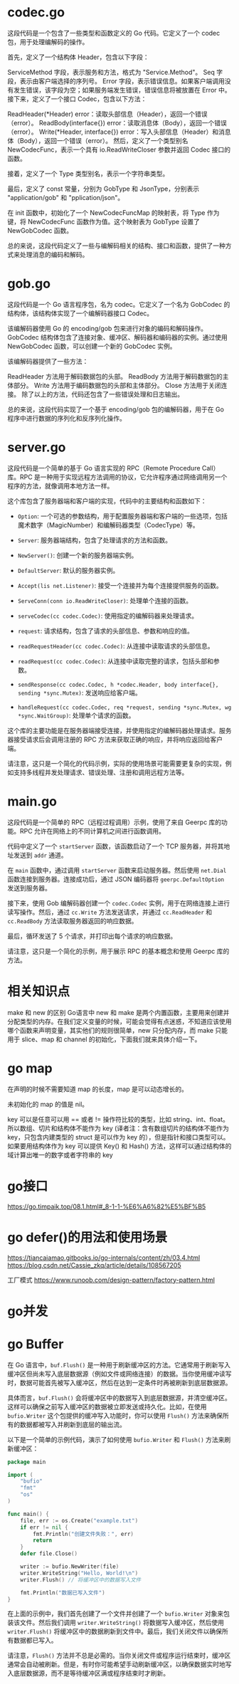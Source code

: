 # codec.go

这段代码是一个包含了一些类型和函数定义的 Go 代码。它定义了一个 codec 包，用于处理编解码的操作。

首先，定义了一个结构体 Header，包含以下字段：

ServiceMethod 字段，表示服务和方法，格式为 "Service.Method"。
Seq 字段，表示由客户端选择的序列号。
Error 字段，表示错误信息。如果客户端调用没有发生错误，该字段为空；如果服务端发生错误，错误信息将被放置在 Error 中。
接下来，定义了一个接口 Codec，包含以下方法：

ReadHeader(*Header) error：读取头部信息（Header），返回一个错误（error）。
ReadBody(interface{}) error：读取消息体（Body），返回一个错误（error）。
Write(*Header, interface{}) error：写入头部信息（Header）和消息体（Body），返回一个错误（error）。
然后，定义了一个类型别名 NewCodecFunc，表示一个具有 io.ReadWriteCloser 参数并返回 Codec 接口的函数。

接着，定义了一个 Type 类型别名，表示一个字符串类型。

最后，定义了 const 常量，分别为 GobType 和 JsonType，分别表示 "application/gob" 和 "pplication/json"。

在 init 函数中，初始化了一个 NewCodecFuncMap 的映射表，将 Type 作为键，将 NewCodecFunc 函数作为值。这个映射表为 GobType 设置了 NewGobCodec 函数。

总的来说，这段代码定义了一些与编解码相关的结构、接口和函数，提供了一种方式来处理消息的编码和解码。

# gob.go
这段代码是一个 Go 语言程序包，名为 codec。它定义了一个名为 GobCodec 的结构体，该结构体实现了一个编解码器接口 Codec。

该编解码器使用 Go 的 encoding/gob 包来进行对象的编码和解码操作。GobCodec 结构体包含了连接对象、缓冲区、解码器和编码器的实例。通过使用 NewGobCodec 函数，可以创建一个新的 GobCodec 实例。

该编解码器提供了一些方法：

ReadHeader 方法用于解码数据包的头部。
ReadBody 方法用于解码数据包的主体部分。
Write 方法用于编码数据包的头部和主体部分。
Close 方法用于关闭连接。
除了以上的方法，代码还包含了一些错误处理和日志输出。

总的来说，这段代码实现了一个基于 encoding/gob 包的编解码器，用于在 Go 程序中进行数据的序列化和反序列化操作。

# server.go
这段代码是一个简单的基于 Go 语言实现的 RPC（Remote Procedure Call）库。RPC 是一种用于实现远程方法调用的协议，它允许程序通过网络调用另一个程序的方法，就像调用本地方法一样。

这个库包含了服务器端和客户端的实现，代码中的主要结构和函数如下：

- `Option`: 一个可选的参数结构，用于配置服务器端和客户端的一些选项，包括魔术数字（MagicNumber）和编解码器类型（CodecType）等。

- `Server`: 服务器端结构，包含了处理请求的方法和函数。

- `NewServer()`: 创建一个新的服务器端实例。

- `DefaultServer`: 默认的服务器实例。

- `Accept(lis net.Listener)`: 接受一个连接并为每个连接提供服务的函数。

- `ServeConn(conn io.ReadWriteCloser)`: 处理单个连接的函数。

- `serveCodec(cc codec.Codec)`: 使用指定的编解码器来处理请求。

- `request`: 请求结构，包含了请求的头部信息、参数和响应的值。

- `readRequestHeader(cc codec.Codec)`: 从连接中读取请求的头部信息。

- `readRequest(cc codec.Codec)`: 从连接中读取完整的请求，包括头部和参数。

- `sendResponse(cc codec.Codec, h *codec.Header, body interface{}, sending *sync.Mutex)`: 发送响应给客户端。

- `handleRequest(cc codec.Codec, req *request, sending *sync.Mutex, wg *sync.WaitGroup)`: 处理单个请求的函数。

这个库的主要功能是在服务器端接受连接，并使用指定的编解码器处理请求。服务器接受请求后会调用注册的 RPC 方法来获取正确的响应，并将响应返回给客户端。

请注意，这只是一个简化的代码示例，实际的使用场景可能需要更复杂的实现，例如支持多线程并发处理请求、错误处理、注册和调用远程方法等。

# main.go
这段代码是一个简单的 RPC（远程过程调用）示例，使用了来自 Geerpc 库的功能。RPC 允许在网络上的不同计算机之间进行函数调用。

代码中定义了一个 `startServer` 函数，该函数启动了一个 TCP 服务器，并将其地址发送到 `addr` 通道。

在 `main` 函数中，通过调用 `startServer` 函数来启动服务器。然后使用 `net.Dial` 函数连接到服务器。连接成功后，通过 JSON 编码器将 `geerpc.DefaultOption` 发送到服务器。

接下来，使用 Gob 编解码器创建一个 `codec.Codec` 实例，用于在网络连接上进行读写操作。然后，通过 `cc.Write` 方法发送请求，并通过 `cc.ReadHeader` 和 `cc.ReadBody` 方法读取服务器返回的响应数据。

最后，循环发送了 5 个请求，并打印出每个请求的响应数据。

请注意，这只是一个简化的示例，用于展示 RPC 的基本概念和使用 Geerpc 库的方法。

# 相关知识点
make 和 new 的区别
Go语言中 new 和 make 是两个内置函数，主要用来创建并分配类型的内存。在我们定义变量的时候，可能会觉得有点迷惑，不知道应该使用哪个函数来声明变量，其实他们的规则很简单，new 只分配内存，而 make 只能用于 slice、map 和 channel 的初始化，下面我们就来具体介绍一下。

# go map
在声明的时候不需要知道 map 的长度，map 是可以动态增长的。

未初始化的 map 的值是 nil。

key 可以是任意可以用 == 或者 != 操作符比较的类型，比如 string、int、float。所以数组、切片和结构体不能作为 key (译者注：含有数组切片的结构体不能作为 key，只包含内建类型的 struct 是可以作为 key 的），但是指针和接口类型可以。如果要用结构体作为 key 可以提供 Key() 和 Hash() 方法，这样可以通过结构体的域计算出唯一的数字或者字符串的 key

# go接口
https://go.timpaik.top/08.1.html#_8-1-1-%E6%A6%82%E5%BF%B5

# go defer()的用法和使用场景
https://tiancaiamao.gitbooks.io/go-internals/content/zh/03.4.html
https://blog.csdn.net/Cassie_zkq/article/details/108567205

工厂模式
https://www.runoob.com/design-pattern/factory-pattern.html

# go并发

# go Buffer
在 Go 语言中，`buf.Flush()` 是一种用于刷新缓冲区的方法。它通常用于刷新写入缓冲区但尚未写入底层数据源（例如文件或网络连接）的数据。当你使用缓冲读写时，数据可能首先被写入缓冲区，然后在达到一定条件时再被刷新到底层数据源。

具体而言，`buf.Flush()` 会将缓冲区中的数据写入到底层数据源，并清空缓冲区。这样可以确保之前写入缓冲区的数据被立即发送或持久化。比如，在使用 `bufio.Writer` 这个包提供的缓冲写入功能时，你可以使用 `Flush()` 方法来确保所有的数据都被写入并刷新到底层的输出流。

以下是一个简单的示例代码，演示了如何使用 `bufio.Writer` 和 `Flush()` 方法来刷新缓冲区：

```go
package main

import (
	"bufio"
	"fmt"
	"os"
)

func main() {
	file, err := os.Create("example.txt")
	if err != nil {
		fmt.Println("创建文件失败：", err)
		return
	}
	defer file.Close()

	writer := bufio.NewWriter(file)
	writer.WriteString("Hello, World!\n")
	writer.Flush() // 将缓冲区中的数据写入文件

	fmt.Println("数据已写入文件")
}
```

在上面的示例中，我们首先创建了一个文件并创建了一个 `bufio.Writer` 对象来包装该文件。然后我们调用 `writer.WriteString()` 将数据写入缓冲区，然后使用 `writer.Flush()` 将缓冲区中的数据刷新到文件中。最后，我们关闭文件以确保所有数据都已写入。

请注意，`Flush()` 方法并不总是必需的。当你关闭文件或程序运行结束时，缓冲区通常会自动被刷新。但是，有时你可能希望手动刷新缓冲区，以确保数据实时地写入底层数据源，而不是等待缓冲区满或程序结束时才刷新。
